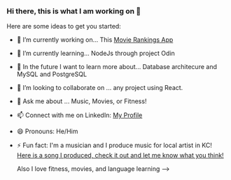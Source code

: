 ### Hi there, this is what I am working on 👋

Here are some ideas to get you started:

- 🔭 I’m currently working on... This [Movie Rankings App](https://github.com/ddanner97/Movie-Rankings)
- 🌱 I’m currently learning... NodeJs through project Odin
- 🧠 In the future I want to learn more about... Database architecure and MySQL and PostgreSQL
- 👯 I’m looking to collaborate on ... any project using React.
- 💬 Ask me about ... Music, Movies, or Fitness! 
- 📫 Connect with me on LinkedIn: [My Profile](https://www.linkedin.com/in/damian-d-53415b1ba/)
- 😄 Pronouns: He/Him
- ⚡ Fun fact: I'm a musician and I produce music for local artist in KC! [Here is a song I produced, check it out and let me know what you think!](https://open.spotify.com/track/6GHiwTjjtQT93KNCtZMnyx?si=313c631878d84bc6)

  Also I love fitness, movies, and language learning 
-->
